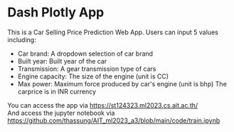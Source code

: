 # Dash Plotly App

This is a Car Selling Price Prediction Web App. Users can input 5 values including:
- Car brand: A dropdown selection of car brand
- Built year: Built year of the car
- Transmission: A gear transmission type of cars
- Engine capacity: The size of the engine (unit is CC)
- Max power: Maximum force produced by car's engine (unit is bhp)
The carprice is in INR currency

You can access the app via https://st124323.ml2023.cs.ait.ac.th/ \
And access the jupyter notebook via https://github.com/thassung/AIT_ml2023_a3/blob/main/code/train.ipynb